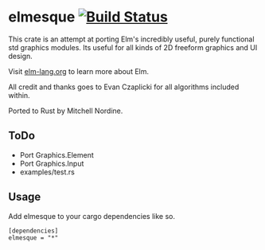 # elmesque [![Build Status](https://travis-ci.org/mitchmindtree/elmesque.svg?branch=master)](https://travis-ci.org/mitchmindtree/elmesque)

This crate is an attempt at porting Elm's incredibly useful, purely functional std graphics modules. Its useful for all kinds of 2D freeform graphics and UI design.

Visit [elm-lang.org](http://elm-lang.org/) to learn more about Elm.


All credit and thanks goes to Evan Czaplicki for all algorithms included within.

Ported to Rust by Mitchell Nordine.


ToDo
----

- Port Graphics.Element
- Port Graphics.Input
- examples/test.rs


Usage
-----

Add elmesque to your cargo dependencies like so.

```
[dependencies]
elmesque = "*"
```

